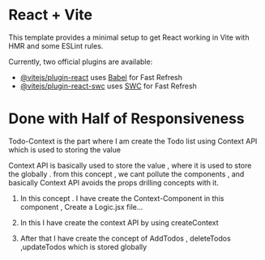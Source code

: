 # React + Vite

This template provides a minimal setup to get React working in Vite with HMR and some ESLint rules.

Currently, two official plugins are available:

- [@vitejs/plugin-react](https://github.com/vitejs/vite-plugin-react/blob/main/packages/plugin-react/README.md) uses [Babel](https://babeljs.io/) for Fast Refresh
- [@vitejs/plugin-react-swc](https://github.com/vitejs/vite-plugin-react-swc) uses [SWC](https://swc.rs/) for Fast Refresh

# Done with Half of Responsiveness

Todo-Context is the part where I am create the Todo list using Context API which is used to storing the value

Context API is basically used to store the value , where it is used to store the globally . from this concept , we cant pollute the components , and basically Context API avoids the props drilling concepts with it.

1. In this concept . I have create the Context-Component in this component , Create a Logic.jsx file...

2. In this I have create the context API by using createContext 

3. After that I have create the concept of AddTodos , deleteTodos ,updateTodos which is stored globally






